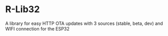 # R-Lib32
A library for easy HTTP OTA updates with 3 sources (stable, beta, dev) and WIFI connection for the ESP32
